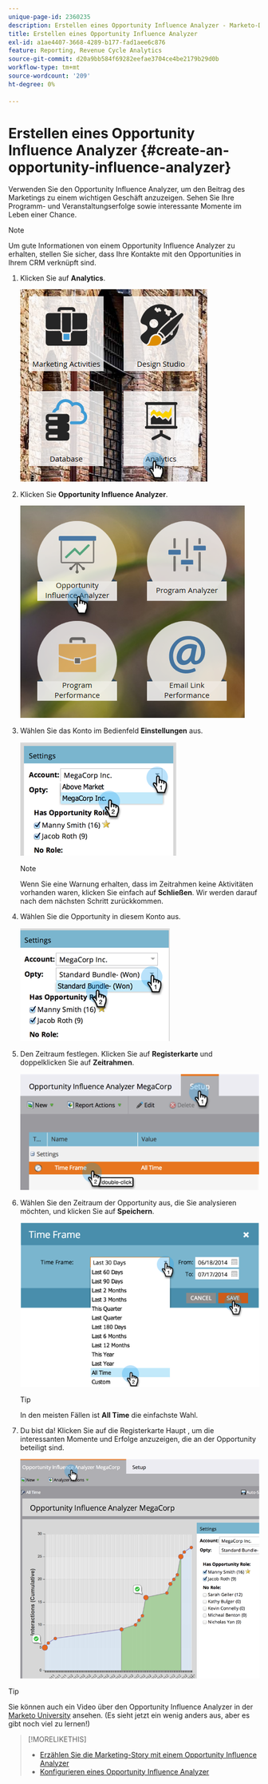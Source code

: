 ```yaml
---
unique-page-id: 2360235
description: Erstellen eines Opportunity Influence Analyzer - Marketo-Dokumente - Produktdokumentation
title: Erstellen eines Opportunity Influence Analyzer
exl-id: a1ae4407-3668-4289-b177-fad1aee6c876
feature: Reporting, Revenue Cycle Analytics
source-git-commit: d20a9bb584f69282eefae3704ce4be2179b29d0b
workflow-type: tm+mt
source-wordcount: '209'
ht-degree: 0%

---
```


# Erstellen eines Opportunity Influence Analyzer {#create-an-opportunity-influence-analyzer}

Verwenden Sie den Opportunity Influence Analyzer, um den Beitrag des Marketings zu einem wichtigen Geschäft anzuzeigen. Sehen Sie Ihre Programm- und Veranstaltungserfolge sowie interessante Momente im Leben einer Chance.

>[!NOTE]
>
>Um gute Informationen von einem Opportunity Influence Analyzer zu erhalten, stellen Sie sicher, dass Ihre Kontakte mit den Opportunities in Ihrem CRM verknüpft sind.

1. Klicken Sie auf **Analytics**.

   ![](assets/analytics.png)

1. Klicken Sie **Opportunity Influence Analyzer**.

   ![](assets/two.png)

1. Wählen Sie das Konto im Bedienfeld **Einstellungen** aus.

   ![](assets/image2014-9-17-8-3a56-3a32.png)

   >[!NOTE]
   >
   >Wenn Sie eine Warnung erhalten, dass im Zeitrahmen keine Aktivitäten vorhanden waren, klicken Sie einfach auf **Schließen**. Wir werden darauf nach dem nächsten Schritt zurückkommen.

1. Wählen Sie die Opportunity in diesem Konto aus.

   ![](assets/image2014-9-17-8-3a56-3a48.png)

1. Den Zeitraum festlegen. Klicken Sie auf **Registerkarte** und doppelklicken Sie auf **Zeitrahmen**.

   ![](assets/image2014-9-17-8-3a57-3a17.png)

1. Wählen Sie den Zeitraum der Opportunity aus, die Sie analysieren möchten, und klicken Sie auf **Speichern**.

   ![](assets/image2014-9-17-8-3a57-3a27.png)

   >[!TIP]
   >
   >
   >In den meisten Fällen ist **All Time** die einfachste Wahl.

1. Du bist da! Klicken Sie auf die Registerkarte Haupt , um die interessanten Momente und Erfolge anzuzeigen, die an der Opportunity beteiligt sind.

   ![](assets/image2014-9-17-8-3a57-3a42.png)

>[!TIP]
>
>Sie können auch ein Video über den Opportunity Influence Analyzer in der [Marketo University](https://learn.marketo.com) ansehen. (Es sieht jetzt ein wenig anders aus, aber es gibt noch viel zu lernen!)

>[!MORELIKETHIS]
>
>* [Erzählen Sie die Marketing-Story mit einem Opportunity Influence Analyzer](/help/marketo/product-docs/reporting/revenue-cycle-analytics/opportunity-influence-analyzer/tell-the-marketing-story-with-an-opportunity-influence-analyzer.md)
>* [Konfigurieren eines Opportunity Influence Analyzer](/help/marketo/product-docs/reporting/revenue-cycle-analytics/opportunity-influence-analyzer/configure-an-opportunity-influence-analyzer.md)
